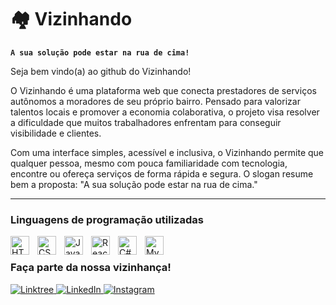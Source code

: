# 🏘️ **Vizinhando**

**`A sua solução pode estar na rua de cima!`**

Seja bem vindo(a) ao github do Vizinhando! 

O Vizinhando é uma plataforma web que conecta prestadores de serviços autônomos a moradores de seu próprio bairro. Pensado para valorizar talentos locais e promover a economia colaborativa, o projeto visa resolver a dificuldade que muitos trabalhadores enfrentam para conseguir visibilidade e clientes.

Com uma interface simples, acessível e inclusiva, o Vizinhando permite que qualquer pessoa, mesmo com pouca familiaridade com tecnologia, encontre ou ofereça serviços de forma rápida e segura. O slogan resume bem a proposta: "A sua solução pode estar na rua de cima."

---

###  Linguagens de programação utilizadas

<img 
    align="left" 
    alt="HTML"
    title="HTML" 
    width="30px" 
    style="padding-right: 10px;" 
    src="https://cdn.jsdelivr.net/gh/devicons/devicon@latest/icons/html5/html5-original.svg" 
/>
<img 
    align="left" 
    alt="CSS" 
    title="CSS"
    width="30px" 
    style="padding-right: 10px;" 
    src="https://cdn.jsdelivr.net/gh/devicons/devicon@latest/icons/css3/css3-original.svg" 
/>
<img 
    align="left" 
    alt="JavaScript" 
    title="JavaScript"
    width="30px" 
    style="padding-right: 10px;" 
    src="https://cdn.jsdelivr.net/gh/devicons/devicon@latest/icons/javascript/javascript-original.svg" 
/>

<img 
    align="left" 
    alt="React"
    title="React" 
    width="30px" 
    style="padding-right: 10px;" 
    src="https://cdn.jsdelivr.net/gh/devicons/devicon@latest/icons/react/react-original.svg" 
/>

<img 
    align="left" 
    alt="C#" 
    title="C#" 
    width="30px" 
    style="padding-right: 10px;" 
    src="https://cdn.jsdelivr.net/gh/devicons/devicon@latest/icons/csharp/csharp-original.svg" 
/>

<img 
    align="left" 
    alt="MySQL" 
    title="MySQL" 
    width="30px" 
    style="padding-right: 10px;" 
    src="https://cdn.jsdelivr.net/gh/devicons/devicon@latest/icons/mysql/mysql-original.svg" 
/>
<br/>

<h3 align="left">Faça parte da nossa vizinhança!</h3>

<p>
  <a href="https://linktr.ee/Vizinhando.web?utm_source=linktree_admin_share">
    <img src="https://img.shields.io/badge/-Linktree-200C80?style=for-the-badge&logo=microsoft-outlook&logoColor=FFFFFF" alt="Linktree" />
  </a>
  <a href="https://www.linkedin.com/company/vizinhando-plataforma/posts/?feedView=all">
    <img src="https://img.shields.io/badge/-LinkedIn-200C80?style=for-the-badge&logo=linkedin&logoColor=FFFFFF" alt="LinkedIn" />
  </a>
  <a href="https://www.instagram.com/vzinhando/">
    <img src="https://img.shields.io/badge/-Instagram-200C80?style=for-the-badge&logo=instagram&logoColor=FFFFFF" alt="Instagram" />
  </a>
</p>
<br/>
